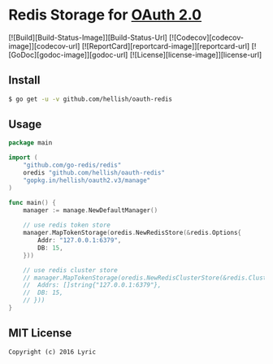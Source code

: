 # Redis Storage for [OAuth 2.0](https://github.com/go-oauth2/oauth2)

[![Build][Build-Status-Image]][Build-Status-Url] [![Codecov][codecov-image]][codecov-url] [![ReportCard][reportcard-image]][reportcard-url] [![GoDoc][godoc-image]][godoc-url] [![License][license-image]][license-url]

## Install

``` bash
$ go get -u -v github.com/hellish/oauth-redis
```

## Usage

``` go
package main

import (
	"github.com/go-redis/redis"
	oredis "github.com/hellish/oauth-redis"
	"gopkg.in/hellish/oauth2.v3/manage"
)

func main() {
	manager := manage.NewDefaultManager()
	
	// use redis token store
	manager.MapTokenStorage(oredis.NewRedisStore(&redis.Options{
		Addr: "127.0.0.1:6379",
		DB: 15,
	}))

	// use redis cluster store
	// manager.MapTokenStorage(oredis.NewRedisClusterStore(&redis.ClusterOptions{
	// 	Addrs: []string{"127.0.0.1:6379"},
	// 	DB: 15,
	// }))
}
```

## MIT License

```
Copyright (c) 2016 Lyric
```
